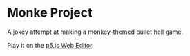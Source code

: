 # Monke Project

A jokey attempt at making a monkey-themed bullet hell game.

Play it on the
[p5.js Web Editor](https://editor.p5js.org/0110100001101001/sketches/fjxy36Xr3).
